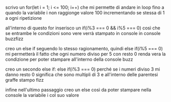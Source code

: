 scrivo un for(let i = 1; i <= 100; i++) che mi permette di andare in loop fino a quando la variabile i non raggionge valore 100 incrementando se stessa di 1 a ogni ripetizione

all'interno di questo for inserisco un if(i%3 === 0 && i%5 === 0) così che se entrambe le condizioni sono vere verrà stampato in console in console buzzfizz

creo un else if seguendo lo stesso ragionamento, quindi else if(i%5 === 0) mi permetterà il fatto che ogni numero diviso per 5 con resto 0 renda vera la condizione per poter stampare all'interno della console buzz

creo un secondo else if: else if(i%3 === 0) perché se i numeri diviso 3 mi danno resto 0 significa che sono multipli di 3 e all'interno delle parentesi graffe stampo fizz

infine nell'ultimo passaggio creo un else così da poter stampare nella console la variabile i col suo valore